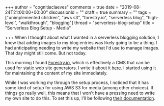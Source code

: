 +++
author = "cognitiaclaeves"
comments = true
date = "2019-08-24T21:00:00+00:00"
discussionId = ""
draft = true
summary = ""
tags = ["unimplemented children", "aws s3", "forestry.io", "serverless blog", "high-level", "walkthrough", "blogging"]
thread = "serverless-blog-setup"
title = "Serverless Blog Setup - Media"

+++
When I thought about what I wanted in a serverless blogging solution, I knew that adding images to my blog entries was likely going to be a thing. I had anticipating needing to write my website that I'd use to manage images. That day might still come. But not today.

This morning I found [Forestry.io](https://forestry.io), which is effectively a CMS that can be used for static web site generators. I write it about it [here](unimplemented "unimplemented"). I started using it for maintaining the content of my site immediately.

While I was working my through the setup process, I noticed that it has some kind of setup for using AWS S3 for media (among other choices). If things go really well, this means that I won't have a pressing need to write my own site to do this. To set this up, I'll be following [their documentation]().